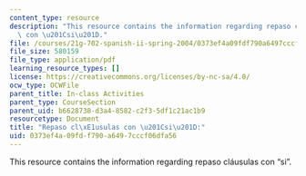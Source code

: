 ```yaml
---
content_type: resource
description: "This resource contains the information regarding repaso cl\xE1usulas\
  \ con \u201Csi\u201D."
file: /courses/21g-702-spanish-ii-spring-2004/0373ef4a09fdf790a6497cccf06dfa56_MIT21G_702S04_46claus.pdf
file_size: 580159
file_type: application/pdf
learning_resource_types: []
license: https://creativecommons.org/licenses/by-nc-sa/4.0/
ocw_type: OCWFile
parent_title: In-class Activities
parent_type: CourseSection
parent_uid: b6628738-d3a4-8582-c2f3-5df1c21ac1b9
resourcetype: Document
title: "Repaso cl\xE1usulas con \u201Csi\u201D:"
uid: 0373ef4a-09fd-f790-a649-7cccf06dfa56
---
```

This resource contains the information regarding repaso cláusulas con “si”.
